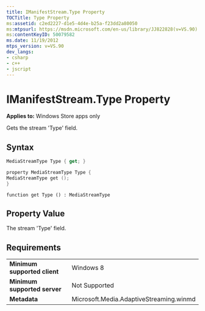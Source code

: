 ```yaml
---
title: IManifestStream.Type Property
TOCTitle: Type Property
ms:assetid: c2ed2227-d1e5-4d4e-b25a-f23dd2a80050
ms:mtpsurl: https://msdn.microsoft.com/en-us/library/JJ822828(v=VS.90)
ms:contentKeyID: 50079582
ms.date: 11/19/2012
mtps_version: v=VS.90
dev_langs:
- csharp
- c++
- jscript
---
```


# IManifestStream.Type Property

**Applies to:** Windows Store apps only

Gets the stream 'Type' field.

## Syntax

``` csharp
MediaStreamType Type { get; }
```

``` c++
property MediaStreamType Type {
MediaStreamType get ();
}
```

``` jscript
function get Type () : MediaStreamType
```

## Property Value

The stream 'Type' field.

## Requirements

|||
|--- |--- |
|**Minimum supported client**|Windows 8|
|**Minimum supported server**|Not Supported|
|**Metadata**|Microsoft.Media.AdaptiveStreaming.winmd|

